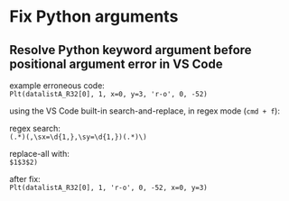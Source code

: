 # Fix Python arguments

## Resolve Python keyword argument before positional argument error in VS Code

example erroneous code:<br>
`Plt(datalistA_R32[0], 1, x=0, y=3, 'r-o', 0, -52)`

using the VS Code built-in search-and-replace, in regex mode (`cmd + f`):

regex search:<br>
`(.*)(,\sx=\d{1,},\sy=\d{1,})(.*)\)`

replace-all with:<br>
`$1$3$2)`

after fix:<br>
`Plt(datalistA_R32[0], 1, 'r-o', 0, -52, x=0, y=3)`
